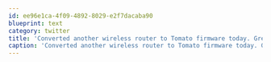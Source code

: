 ```yaml
---
id: ee96e1ca-4f09-4892-8029-e2f7dacaba90
blueprint: text
category: twitter
title: 'Converted another wireless router to Tomato firmware today. Great product, great community tomatousb.org'
caption: 'Converted another wireless router to Tomato firmware today. Great product, great community <a href="http://tomatousb.org/" title="http://tomatousb.org/" class="link link_untco">tomatousb.org</a>'
---
```

